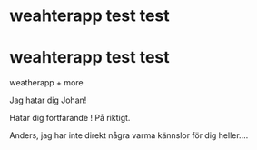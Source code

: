 
# weahterapp test test


# weahterapp test test

weatherapp + more

Jag hatar dig Johan!

Hatar dig fortfarande !
På riktigt.

Anders, jag har inte direkt några varma kännslor för dig heller....